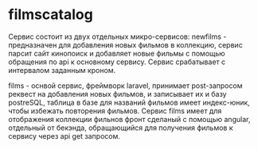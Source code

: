 # filmscatalog

Сервис состоит из двух отдельных микро-сервисов:
newfilms - предназначен для добавления новых фильмов в коллекцию, сервис парсит сайт кинопоиск и добавляет новые фильмы с помощью обращения по api к основному сервису. Сервис срабатывает с интервалом заданным кроном.

films - оснвой сервис, фреймворк laravel, принимает post-запросом реквест на добавления новых фильмов, и записывает их и базу postreSQL, таблица в базе для названий фильмов имеет индекс-юник, чтобы избежать повторения фильмов. 
Сервис films имеет для отображения коллекции фильнов фронт сделаный с помощью angular, отдельный от бекэнда, обращающийся для получения фильмов к сервису через api get запросом. 
